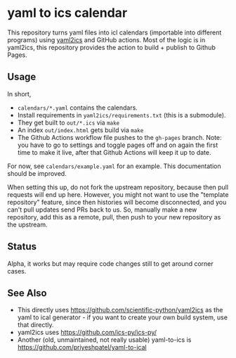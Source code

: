 # yaml to ics calendar

This repository turns yaml files into icl calendars (importable into
different programs) using
[yaml2ics](https://github.com/scientific-python/yaml2ics) and GitHub
actions.  Most of the logic is in yaml2ics, this repository provides
the action to build + publish to Github Pages.

## Usage

In short,

- `calendars/*.yaml` contains the calendars.
- Install requirements in `yaml2ics/requirements.txt` (this is a
  submodule).
- They get built to `out/*.ics` via `make`
- An index `out/index.html` gets build via `make`
- The Github Actions workflow file pushes to the `gh-pages` branch.  Note: you
  have to go to settings and toggle pages off and on again the first
  time to make it live, after that Github Actions will keep it up to
  date.

For now, see `calendars/example.yaml` for an example.  This
documentation should be improved.

When setting this up, do not fork the upstream repository, because
then pull requests will end up here.  However, you might not want to
use the "template repository" feature, since then histories will
become disconnected, and you can't pull updates send PRs back to us.
So, manually make a new repository, add this as a remote, pull, then
push to your new repository as the upstream.



## Status

Alpha, it works but may require code changes still to get around
corner cases.



## See Also

* This directly uses https://github.com/scientific-python/yaml2ics as
  the yaml to ical generator - if you want to create your own build
  system, use that directly.
* yaml2ics uses https://github.com/ics-py/ics-py/
* Another (old, unmaintained, not really usable) yaml-to-ics is
  https://github.com/priyeshpatel/yaml-to-ical
